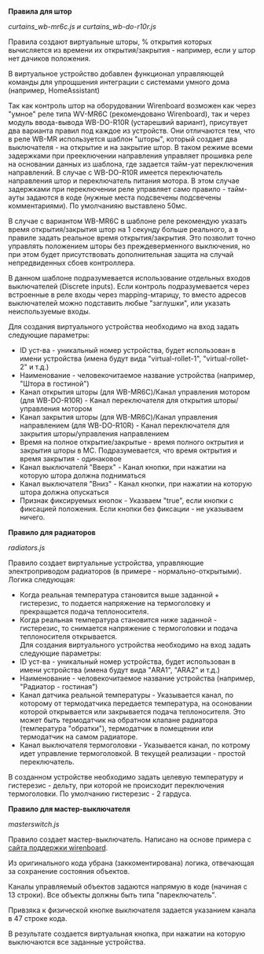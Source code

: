 **Правила для штор**

*curtains_wb-mr6c.js и curtains_wb-do-r10r.js*

Правила создают виртуальные шторы, % открытия которых вычисляется из времени их открытия/закрытия - например, если у штор нет дачиков положения.

В виртуальное устройство добавлен функционал управляющей команды для упрощшения интеграции с системами умного дома (например, HomeAssistant)

Так как контроль штор на оборудовании Wirenboard возможен как через "умное" реле типа WV-MR6C (рекомендовано Wirenboard), так и через модуль ввода-вывода WB-DO-R10R (устарешвий вариант), присутвует два варианта правил под каждое из устройств.
Они отличаются тем, что в реле WB-MR используется шаблон "шторы", который создает два выключателя - на открытие и на закрытие штор. В таком режиме всеми задержками при прееключении направления управляет прошивка реле на основании данных из шаблона, где задается тайм-уат переключения направлений.
В случае с WB-DO-R10R имеется переключатель направления штор и переключатель питания мотора. В этом случае задержками при переключении реле управляет само правило - тайм-ауты задаются в коде (нужные места подсвечены подсвечены комментариями). По умолчанияю выставлено 50мс.

В случае с вариантом WB-MR6C в шаблоне реле рекомендую указать время открытия/закрытия штор на 1 секунду больше реального, а в правиле задать реальное время открытия/закрытия. Это позволит точно управлять положением шторы без преждеверменного выключения, но при этом будет присутствовать дополнительная защита на случай непредвиденных сбоев контроллера.

В данном шаблоне подразумевается использование отдельных входов выключателей (Discrete inputs). Если контроль подразумевается через встроенные в реле входы через mapping-мтарицу, то вместо адресов выключателей можно подставить любые "заглушки", или указать неиспользуемые входы.

Для создания виртуального устройства необходимо на вход задать следующие параметры:
- ID уст-ва - уникальный номер устройства, будет использован в имени устройства (имена будут вида "virtual-rollet-1", "virtual-rollet-2" и т.д.)
- Наименование - человекочитаемое название устройства (например, "Штора в гостиной")
- Канал открытия шторы (для WB-MR6C)/Канал управления мотором (для WB-DO-R10R) - Канал переключателя для открытия шторы/управления мотором
- Канал закрытия шторы (для WB-MR6C)/Канал управления направлением (для WB-DO-R10R) - Канал переключателя для закрытия шторы/управления направлением
- Время на полное открытие/закрытые - время полного октрытия и закрытия шторы в МС. Подразумевается, что время октрытия и время закрытия - одинаковое
- Канал выключателй "Вверх" - Канал кнопки, при нажатии на которую штора должна подниматься
- Канал выключателя "Вниз" - Канал кнопки, при нажатии на которую штора должна опускаться
- Признак фиксируемых кнопок - Указваем "true", если кнопки с фиксацией положения. Если кнопки без фиксации - не указываем ничего.

**Правило для радиаторов**

*radiators.js*

Правило создает виртуальные устройства, управляющие электроприводом радиаторов (в примере - нормально-открытыми).
Логика следующая: 
- Когда реальная температура становится выше заданной + гистерезис, то подается напряжение на термоголовку и прекращается подача теплоносителя.
- Когда реальная температура становится ниже заданной - гистерезис, то снимается напряжение с термоголовки и подача теплоносителя открывается.\
Для создания виртуального устройства необходимо на вход задать следующие параметры:
- ID уст-ва - уникальный номер устройства, будет использован в имени устройства (имена будут вида "ARA1", "ARA2" и т.д.)
- Наименование - человекочитаемое название устройства (например, "Радиатор - гостиная")
- Канал датчика реальной температуры - Указывается канал, по которому от термодатчика передается температура, на осоновании которой открывается или закрывается подача теплоносителя. Это может быть термодатчик на обратном клапане радиатора (температура "обратки"), термодатчик в помещении или термодатчик на самом радиаторе.
- Канал выключателя термоголовки - Указывается канал, по котрому идет управление термоголовкой. В текущей реализации - простой переключатель.

В созданном устройстве необходимо задать целевую температуру и гистерезис - дельту, при которой не происходит переключения термоголовки. По умолчанию гистерезис - 2 гардуса.

**Правило для мастер-выключателя**

*masterswitch.js*

Правило создает мастер-выключатель. Написано на основе примера с [cайта поддержки wirenboard](https://wiki.wirenboard.com/wiki/index.php?title=Rule_Examples&mobileaction=toggle_view_desktop#%D0%9C%D0%B0%D1%81%D1%82%D0%B5%D1%80-%D0%B2%D1%8B%D0%BA%D0%BB%D1%8E%D1%87%D0%B0%D1%82%D0%B5%D0%BB%D1%8C_%D1%81_%D0%B2%D0%BE%D1%81%D1%81%D1%82%D0%B0%D0%BD%D0%BE%D0%B2%D0%BB%D0%B5%D0%BD%D0%B8%D0%B5%D0%BC_%D0%BF%D0%BE%D1%81%D0%BB%D0%B5%D0%B4%D0%BD%D0%B5%D0%B3%D0%BE_%D1%81%D0%BE%D1%81%D1%82%D0%BE%D1%8F%D0%BD%D0%B8%D1%8F).

Из оригинального кода убрана (заккоментирована) логика, отвечающая за сохранение состояния объектов.

Каналы управляемый объектов задаются напрямую в коде (начиная с 13 строки). Все объекты должны быть типа "пареключатель".

Привзяка к физической кнопке выключателя задается указанием канала в 47 строке кода.

В результате создается виртуальная кнопка, при нажатии на которую выключаются все заданные устройства.
